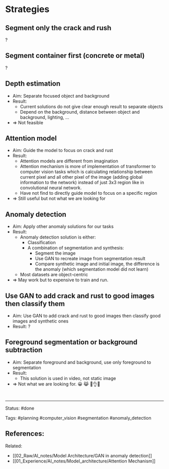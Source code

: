 # Strategies

## Segment only the crack and rush
?

## Segment container first (concrete or metal)
?

## Depth estimation

- Aim: Separate focused object and background
- Result:
	- Current solutions do not give clear enough result to separate objects
	- Depend on the background, distance between object and background, lighting, ...
- => Not feasible


## Attention model

- Aim: Guide the model to focus on crack and rust
- Result:
	- Attention models are different from imagination
	- Attention mechanism is more of implementation of transformer to computer vision tasks which is calculating relationship between current pixel and all other pixel of the image (adding global information to the network) instead of just 3x3 region like in convolutional neural network.
	- Have not find to directly guide model to focus on a specific region
- => Still useful but not what we are looking for


## Anomaly detection

- Aim: Apply other anomaly solutions for our tasks
- Result:
	- Anomaly detection solution is either:
		- Classification
		- A combination of segmentation and synthesis:
			- Segment the image
			- Use GAN to recreate image from segmentation result
			- Compare synthetic image and initial image, the difference is the anomaly (which segmentation model did not learn)
	- Most datasets are object-centric 
- => May work but to expensive to train and run.


## Use GAN to add crack and rust to good images then classify them

- Aim: Use GAN to add crack and rust to good images then classify good images and synthetic ones
- Result: ?


## Foreground segmentation or background subtraction

- Aim: Separate foreground and background, use only foreground to segmentation
- Result: 
	- This solution is used in video, not static image
- => Not what we are looking for. 😀 😹 👋👌🙌

	





# 

---
Status: #done 

Tags: #planning #computer_vision #segmentation #anomaly_detection

References:
- 

Related:
- [[02_Raw/AI_notes/Model Architecture/GAN in anomaly detection]]
- [[01_Experience/AI_notes/Model_architecture/Attention Mechanism]]